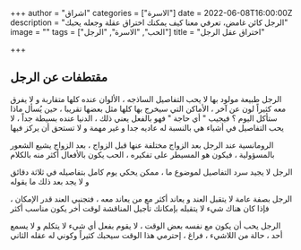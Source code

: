 +++
author = "اشراق"
categories = ["الاسرة"]
date = 2022-06-08T16:00:00Z
description = "الرجل كائن غامض، تعرفي معنا كيف يمكنك اختراق عقلة وجعله يحبك"
image = ""
tags = ["الحب", "الاسرة", "الرجل"]
title = "اختراق عقل الرجل"

+++
##  مقتطفات عن الرجل 

الرجل طبيعة مولود بها لا يحب التفاصيل الساذجه ، الألوان عنده كلها متقاربة و لا يفرق معه كثيراً لون عن آخر ، الأماكن التي سيخرج بها كلها مثل بعضها تقريبا ، حين يُسأل ماذا ستأكل اليوم ؟ فيجيب " أي حاجة " فهو بالفعل يعني ذلك ، الدنيا عنده بسيطة جداً ، لا يحب التفاصيل في أشياء هي بالنسبة له عاديه جدا و غير مهمة و لا تستحق أن يركز فيها 

الرومانسية عند الرجل بعد الزواج مختلفة عنها قبل الزواج ، بعد الزواج يشيع الشعور بالمسؤولية ، فيكون هو المسيطر على تفكيره ، الحب يكون بالأفعال أكثر منه بالكلام 

الرجل لا يجيد سرد التفاصيل لموضوع ما ، ممكن يحكي يوم كامل بتفاصيله في ثلاثة دقائق و لا يجد بعد ذلك ما يقوله 

الرجل بصفة عامة لا يتقبل العند و يعاند أكثر مع من يعاند معه ، فتجنبي العند قدر الإمكان ، فإذا كان هناك شيء لا يتقبله بإمكانك تأجيل المناقشة لوقت أخر يكون مناسب أكثر 

الرجل يحب أن يكون مع نفسه بعض الوقت ، لا يقوم بفعل أي شيء لا يتكلم و لا يسمع أحد ، حالة من اللاشيء ، فراغ ، إحترمي هذا الوقت سيحبك كثيراً وكوني له عقله الثاني